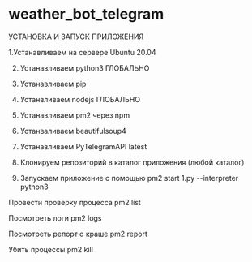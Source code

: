 ﻿# weather_bot_telegram
 
УСТАНОВКА И ЗАПУСК ПРИЛОЖЕНИЯ

1.Устанавливаем на сервере Ubuntu 20.04

2. Устанавливаем python3 ГЛОБАЛЬНО

3. Устанавливаем pip

4. Устанвливаем nodejs ГЛОБАЛЬНО

5. Устанавливаем pm2 через npm


6. Устанваливаем beautifulsoup4

7. Устанавливаем PyTelegramAPI latest

8. Клонируем репозиторий в каталог приложения (любой каталог)

9. Запускаем приложение с помощью pm2 start 1.py --interpreter python3


Провести проверку процесса pm2 list

Посмотреть логи pm2 logs

Посмотреть репорт о краше pm2 report

Убить процессы pm2 kill
